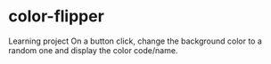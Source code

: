 # color-flipper
Learning project
On a button click, change the background color to a random one and display the color code/name.
